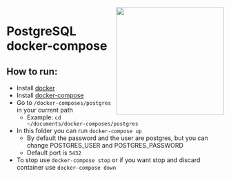 <img src="https://upload.wikimedia.org/wikipedia/commons/thumb/2/29/Postgresql_elephant.svg/1200px-Postgresql_elephant.svg.png" width="250" align="right"/>

# PostgreSQL docker-compose

## How to run:
- Install [docker](https://docs.docker.com/engine/install/)
- Install [docker-compose](https://docs.docker.com/compose/install/)
- Go to `/docker-composes/postgres` in your current path
  - Example: `cd ~/documents/docker-composes/postgres`
- In this folder you can run `docker-compose up`
  - By default the password and the user are postgres, but you can change POSTGRES_USER and POSTGRES_PASSWORD
  - Default port is `5432`
- To stop use `docker-compose stop` or if you want stop and discard container use `docker-compose down`
